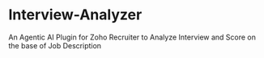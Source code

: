 # Interview-Analyzer
An Agentic AI Plugin for Zoho Recruiter to Analyze Interview and Score on the base of Job Description
